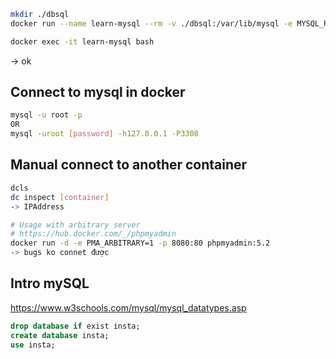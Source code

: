 ```bash
mkdir ./dbsql
docker run --name learn-mysql --rm -v ./dbsql:/var/lib/mysql -e MYSQL_ROOT_PASSWORD=admin -e MYSQL_DATABASE=sqlsql -p 3306:3306 -it mysql:8.4

docker exec -it learn-mysql bash

```

-> ok

## Connect to mysql in docker

```bash
mysql -u root -p
OR
mysql -uroot [password] -h127.0.0.1 -P3308
```

## Manual connect to another container

```bash
dcls
dc inspect [container]
-> IPAddress

# Usage with arbitrary server
# https://hub.docker.com/_/phpmyadmin
docker run -d -e PMA_ARBITRARY=1 -p 8080:80 phpmyadmin:5.2
-> bugs ko connet được
```

## Intro mySQL

https://www.w3schools.com/mysql/mysql_datatypes.asp

```sql
drop database if exist insta;
create database insta;
use insta;
```
